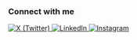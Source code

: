 <h3 align="left">Connect with me</h3>
<p align="left">
  <a href="https://x.com/YalagalaSathwik" target="_blank">
    <img src="https://img.shields.io/badge/X-1DA1F2?style=for-the-badge&logo=x&logoColor=white" alt="X (Twitter)" />
  </a>
  <a href="https://www.linkedin.com/in/sathwik-yalagala" target="_blank">
    <img src="https://img.shields.io/badge/LinkedIn-0A66C2?style=for-the-badge&logo=linkedin&logoColor=white" alt="LinkedIn" />
  </a>
  <a href="https://www.instagram.com/sathwik3538/" target="_blank">
    <img src="https://img.shields.io/badge/Instagram-E4405F?style=for-the-badge&logo=instagram&logoColor=white" alt="Instagram" />
  </a>
</p>

